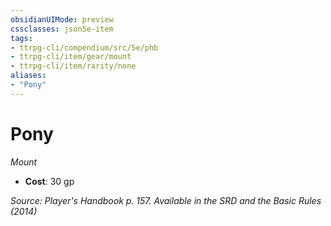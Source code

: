 ```yaml
---
obsidianUIMode: preview
cssclasses: json5e-item
tags:
- ttrpg-cli/compendium/src/5e/phb
- ttrpg-cli/item/gear/mount
- ttrpg-cli/item/rarity/none
aliases: 
- "Pony"
---
```

# Pony
*Mount*  


- **Cost**: 30 gp

*Source: Player's Handbook p. 157. Available in the <span title='Systems Reference Document (5.1)'>SRD</span> and the Basic Rules (2014)*